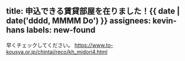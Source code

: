 title: 申込できる賃貸部屋を在りました！{{ date | date('dddd, MMMM Do') }}
assignees: kevin-hans
labels: new-found
---
早くチェックしてください。
https://www.to-kousya.or.jp/chintai/reco/kh_midori4.html
